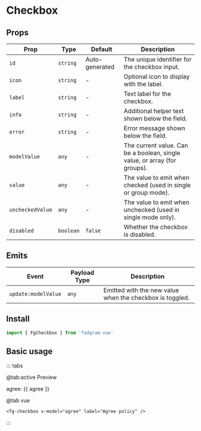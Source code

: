 <script setup lang="ts">
    import { ref } from 'vue';
    const agree = ref(false);
</script>

# Checkbox

## Props

| Prop             | Type      | Default        | Description                                                               |
| ---------------- | --------- | -------------- | ------------------------------------------------------------------------- |
| `id`             | `string`  | Auto-generated | The unique identifier for the checkbox input.                             |
| `icon`           | `string`  | -              | Optional icon to display with the label.                                  |
| `label`          | `string`  | -              | Text label for the checkbox.                                              |
| `info`           | `string`  | -              | Additional helper text shown below the field.                             |
| `error`          | `string`  | -              | Error message shown below the field.                                      |
| `modelValue`     | `any`     | -              | The current value. Can be a boolean, single value, or array (for groups). |
| `value`          | `any`     | -              | The value to emit when checked (used in single or group mode).            |
| `uncheckedValue` | `any`     | -              | The value to emit when unchecked (used in single mode only).              |
| `disabled`       | `boolean` | `false`        | Whether the checkbox is disabled.                                         |

## Emits

| Event               | Payload Type | Description                                              |
| ------------------- | ------------ | -------------------------------------------------------- |
| `update:modelValue` | `any`        | Emitted with the new value when the checkbox is toggled. |

## Install

```ts
import { FgCheckbox } from 'fadgram-vue'
```

## Basic usage

::: tabs

@tab:active Preview

<fg-checkbox v-model="agree" label="Agree policy"/>
agree: {{ agree }}

@tab vue

```vue
<fg-checkbox v-model="agree" label="Agree policy" />
```

:::
